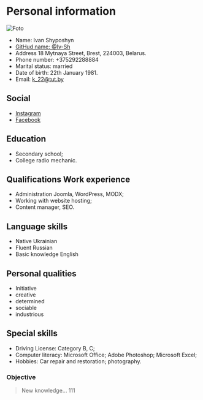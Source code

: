 # Personal information
![Foto](https://pbs.twimg.com/profile_images/1558719480678830081/npQxsO9Z_400x400.jpg)
* Name: Ivan Shyposhyn
* [GitHud name: @Iv-Sh](https://github.com/Iv-Sh)
* Address   18 Mytnaya Street, Brest, 224003, Belarus.
* Phone number: +375292288884
* Marital status: married
* Date of birth:  22th January 1981.
* Email: k_22@tut.by

## Social
* [Instagram](https://www.instagram.com/shyposhyn/)
* [Facebook](https://www.facebook.com/bludniykot)

 
## Education
* Secondary school;
* College radio mechanic.
 
## Qualifications Work experience
* Administration Joomla, WordPress, MODX;
* Working with website hosting;
* Content manager, SEO.

## Language skills
* Native Ukrainian
* Fluent Russian
* Basic knowledge English

## Personal qualities
* Initiative
* creative
* determined
* sociable
* industrious

## Special skills
- Driving License: Category B, С;
- Computer literacy: Microsoft Office; Adobe Photoshop; Microsoft Excel;
- Hobbies: Car repair and restoration; photography.

### Objective
> New knowledge...
111